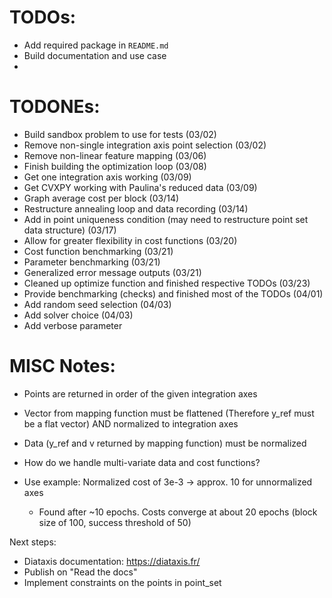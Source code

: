 # TODOs:

- Add required package in  <code>README.md</code>
- Build documentation and use case
-
# TODONEs:
- Build sandbox problem to use for tests                                                    (03/02)
- Remove non-single integration axis point selection                                        (03/02)
- Remove non-linear feature mapping                                                         (03/06)
- Finish building the optimization loop                                                     (03/08)
- Get one integration axis working                                                          (03/09)
- Get CVXPY working with Paulina's reduced data                                             (03/09)
- Graph average cost per block                                                              (03/14)
- Restructure annealing loop and data recording                                             (03/14)
- Add in point uniqueness condition (may need to restructure point set data structure)      (03/17)
- Allow for greater flexibility in cost functions                                           (03/20)
- Cost function benchmarking                                                                (03/21)
- Parameter benchmarking                                                                    (03/21)
- Generalized error message outputs                                                         (03/21)
- Cleaned up optimize function and finished respective TODOs                                (03/23)
- Provide benchmarking (checks) and finished most of the TODOs                              (04/01)
- Add random seed selection                                                                 (04/03)
- Add solver choice                                                                         (04/03)
- Add verbose parameter

# MISC Notes:
- Points are returned in order of the given integration axes
- Vector from mapping function must be flattened (Therefore y_ref must be a flat vector) AND normalized to integration axes
- Data (y_ref and v returned by mapping function) must be normalized

- How do we handle multi-variate data and cost functions?

- Use example: Normalized cost of 3e-3 -> approx. 10 for unnormalized axes
    - Found after ~10 epochs. Costs converge at about 20 epochs (block size of 100, success threshold of 50)


Next steps:
- Diataxis documentation: https://diataxis.fr/
- Publish on "Read the docs"
- Implement constraints on the points in point_set